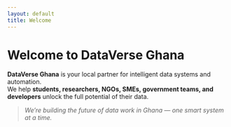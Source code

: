 ```yaml
---
layout: default
title: Welcome
---
```

<link rel="stylesheet" href="/assets/css/custom.css">


# Welcome to DataVerse Ghana

**DataVerse Ghana** is your local partner for intelligent data systems and automation.  
We help **students, researchers, NGOs, SMEs, government teams, and developers** unlock the full potential of their data.






> _We’re building the future of data work in Ghana — one smart system at a time._


